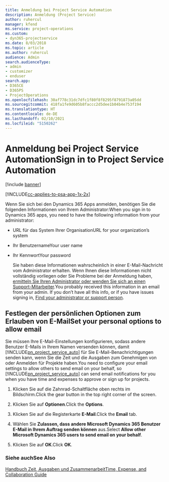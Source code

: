 ```yaml
---
title: Anmeldung bei Project Service Automation
description: Anmeldung (Project Service)
author: ruhercul
manager: kfend
ms.service: project-operations
ms.custom:
- dyn365-projectservice
ms.date: 8/03/2018
ms.topic: article
ms.author: ruhercul
audience: Admin
search.audienceType:
- admin
- customizer
- enduser
search.app:
- D365CE
- D365PS
- ProjectOperations
ms.openlocfilehash: 30af778c31dc7dfc1f80f8f8295f8791873a05dd
ms.sourcegitcommit: 418fa1fe9d605b8faccc2d5dee1b04b4e753f194
ms.translationtype: HT
ms.contentlocale: de-DE
ms.lasthandoff: 02/10/2021
ms.locfileid: "5150262"
---
```

# <a name="sign-in-to-project-service-automation"></a><span data-ttu-id="7b117-103">Anmeldung bei Project Service Automation</span><span class="sxs-lookup"><span data-stu-id="7b117-103">Sign in to Project Service Automation</span></span>

[!include [banner](../includes/psa-now-project-operations.md)]

[!INCLUDE[cc-applies-to-psa-app-1x-2x](../includes/cc-applies-to-psa-app-1x-2x.md)]

<span data-ttu-id="7b117-104">Wenn Sie sich bei den  Dynamics 365 Apps anmelden, benötigen Sie die folgenden Informationen von Ihrem Administrator:</span><span class="sxs-lookup"><span data-stu-id="7b117-104">When you sign in to Dynamics 365 apps, you need to have the following information from your administrator:</span></span>  
  
- <span data-ttu-id="7b117-105">URL für das System Ihrer Organisation</span><span class="sxs-lookup"><span data-stu-id="7b117-105">URL for your organization’s system</span></span>  
  
- <span data-ttu-id="7b117-106">Ihr Benutzername</span><span class="sxs-lookup"><span data-stu-id="7b117-106">Your user name</span></span>  
  
- <span data-ttu-id="7b117-107">Ihr Kennwort</span><span class="sxs-lookup"><span data-stu-id="7b117-107">Your password</span></span>  
  
  <span data-ttu-id="7b117-108">Sie haben diese Informationen wahrscheinlich in einer E-Mail-Nachricht vom Administrator erhalten. Wenn Ihnen diese Informationen nicht vollständig vorliegen oder Sie Probleme bei der Anmeldung haben, [ermitteln Sie Ihren Administrator oder wenden Sie sich an einen Support-Mitarbeiter](https://docs.microsoft.com/dynamics365/customerengagement/on-premises/basics/find-administrator-support).</span><span class="sxs-lookup"><span data-stu-id="7b117-108">You probably received this information in an email from your admin. If you don’t have all this info, or if you have issues signing in, [Find your administrator or support person](https://docs.microsoft.com/dynamics365/customerengagement/on-premises/basics/find-administrator-support).</span></span>  
  
## <a name="set-your-personal-options-to-allow-email"></a><span data-ttu-id="7b117-109">Festlegen der persönlichen Optionen zum Erlauben von E-Mail</span><span class="sxs-lookup"><span data-stu-id="7b117-109">Set your personal options to allow email</span></span>  
 <span data-ttu-id="7b117-110">Sie müssen Ihre E-Mail-Einstellungen konfigurieren, sodass andere Benutzer E-Mails in Ihrem Namen versenden können, damit [!INCLUDE[pn_project_service_auto](../includes/pn-project-service-auto.md)] für Sie E-Mail-Benachrichtigungen senden kann, wenn Sie die Zeit und die Ausgaben zum Genehmigen von oder Anmelden für Projekte haben.</span><span class="sxs-lookup"><span data-stu-id="7b117-110">You need to configure your email settings to allow others to send email on your behalf, so [!INCLUDE[pn_project_service_auto](../includes/pn-project-service-auto.md)] can send email notifications for you when you have time and expenses to approve or sign up for projects.</span></span>  
  
1.  <span data-ttu-id="7b117-111">Klicken Sie auf die Zahnrad-Schaltfläche oben rechts im Bildschirm.</span><span class="sxs-lookup"><span data-stu-id="7b117-111">Click the gear button in the top right corner of the screen.</span></span>  
  
2.  <span data-ttu-id="7b117-112">Klicken Sie auf **Optionen**.</span><span class="sxs-lookup"><span data-stu-id="7b117-112">Click the **Options**.</span></span>  
  
3.  <span data-ttu-id="7b117-113">Klicken Sie auf die Registerkarte **E-Mail**.</span><span class="sxs-lookup"><span data-stu-id="7b117-113">Click the **Email** tab.</span></span>  
  
4.  <span data-ttu-id="7b117-114">Wählen Sie **Zulassen, dass andere Microsoft Dynamics 365 Benutzer E-Mail in Ihrem Auftrag senden können** aus.</span><span class="sxs-lookup"><span data-stu-id="7b117-114">Select **Allow other Microsoft Dynamics 365 users to send email on your behalf**.</span></span>  
  
5.  <span data-ttu-id="7b117-115">Klicken Sie auf **OK**.</span><span class="sxs-lookup"><span data-stu-id="7b117-115">Click **OK**.</span></span>  
  
### <a name="see-also"></a><span data-ttu-id="7b117-116">Siehe auch</span><span class="sxs-lookup"><span data-stu-id="7b117-116">See Also</span></span>  
 [<span data-ttu-id="7b117-117">Handbuch Zeit, Ausgaben und Zusammenarbeit</span><span class="sxs-lookup"><span data-stu-id="7b117-117">Time, Expense, and Collaboration Guide</span></span>](../psa/time-expense-collaboration-guide.md)
